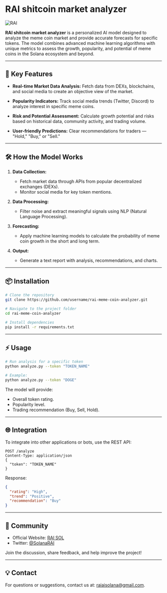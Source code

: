 # RAI shitcoin market analyzer

![RAI](https://github.com/user-attachments/assets/77414c95-fca4-4da4-9112-28b18eef6c67)

**RAI shitcoin market analyzer** is a personalized AI model designed to analyze the meme coin market and provide accurate forecasts for specific tokens. The model combines advanced machine learning algorithms with unique metrics to assess the growth, popularity, and potential of meme coins in the Solana ecosystem and beyond.

---

## 🚀 Key Features

- **Real-time Market Data Analysis:**
  Fetch data from DEXs, blockchains, and social media to create an objective view of the market.

- **Popularity Indicators:**
  Track social media trends (Twitter, Discord) to analyze interest in specific meme coins.

- **Risk and Potential Assessment:**
  Calculate growth potential and risks based on historical data, community activity, and trading volume.

- **User-friendly Predictions:**
  Clear recommendations for traders — "Hold," "Buy," or "Sell."

---

## 🛠 How the Model Works

1. **Data Collection:**
   - Fetch market data through APIs from popular decentralized exchanges (DEXs).
   - Monitor social media for key token mentions.

2. **Data Processing:**
   - Filter noise and extract meaningful signals using NLP (Natural Language Processing).

3. **Forecasting:**
   - Apply machine learning models to calculate the probability of meme coin growth in the short and long term.

4. **Output:**
   - Generate a text report with analysis, recommendations, and charts.

---

## 📦 Installation

```bash
# Clone the repository
git clone https://github.com/username/rai-meme-coin-analyzer.git

# Navigate to the project folder
cd rai-meme-coin-analyzer

# Install dependencies
pip install -r requirements.txt
```

---

## ⚡ Usage

```bash
# Run analysis for a specific token
python analyze.py --token "TOKEN_NAME"

# Example:
python analyze.py --token "DOGE"
```

The model will provide:
- Overall token rating.
- Popularity level.
- Trading recommendation (Buy, Sell, Hold).

---

## 🌐 Integration

To integrate into other applications or bots, use the REST API:

```http
POST /analyze
Content-Type: application/json
{
  "token": "TOKEN_NAME"
}
```

Response:
```json
{
  "rating": "High",
  "trend": "Positive",
  "recommendation": "Buy"
}
```

---

## 🤝 Community

- Official Website: [RAI SOL](https://www.raisol.xyz/)
- Twitter: [@SolanaRAI](https://x.com/solanarai)

Join the discussion, share feedback, and help improve the project!

---

## 💡 Contact

For questions or suggestions, contact us at: raiaisolana@gmail.com.
